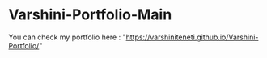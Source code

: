 # Varshini-Portfolio-Main
You can check my portfolio here : "https://varshiniteneti.github.io/Varshini-Portfolio/"
